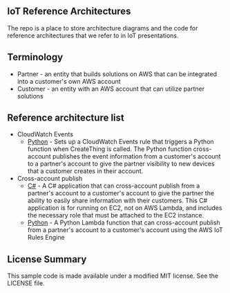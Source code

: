 ## IoT Reference Architectures

The repo is a place to store architecture diagrams and the code for reference architectures that we refer to in IoT presentations.

## Terminology

- Partner - an entity that builds solutions on AWS that can be integrated into a customer's own AWS account
- Customer - an entity with an AWS account that can utilize partner solutions

## Reference architecture list

- CloudWatch Events
  - [Python](cloudwatch-events/python) - Sets up a CloudWatch Events rule that triggers a Python function when CreateThing is called. The Python function cross-account publishes the event information from a customer's account to a partner's account to give the partner visibility to new devices that a customer creates in their account.
- Cross-account publish
  - [C#](cross-account-publish/c-sharp) - A C# application that can cross-account publish from a partner's account to a customer's account to give the partner the ability to easily share information with their customers. This C# application is for running on EC2, not on AWS Lambda, and includes the necessary role that must be attached to the EC2 instance.
  - [Python](cross-account-publish/python) - A Python Lambda function that can cross-account publish from a partner's account to a customer's account using the AWS IoT Rules Engine

## License Summary

This sample code is made available under a modified MIT license. See the LICENSE file.
